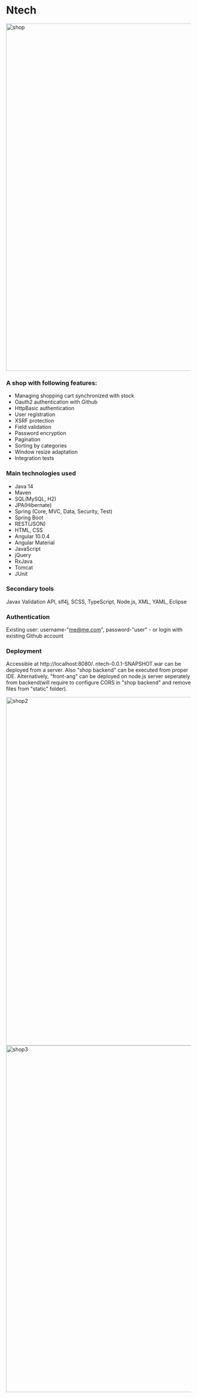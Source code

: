 # Ntech

<img width="946" alt="shop" src="https://user-images.githubusercontent.com/61627180/98469171-12b9d100-21ef-11eb-835b-3cd65567aa55.PNG">

### A shop with following features:

   - Managing shopping cart synchronized with stock 
   - Oauth2 authentication with Github
   - HttpBasic authentication
   - User registration
   - XSRF protection
   - Field validation
   - Password encryption
   - Pagination
   - Sorting by categories
   - Window resize adaptation
   - Integration tests
   
 ### Main technologies used

   - Java 14
   - Maven
   - SQL(MySQL, H2)
   - JPA(Hibernate)
   - Spring (Core, MVC, Data, Security, Test)
   - Spring Boot
   - REST(JSON)
   - HTML, CSS
   - Angular 10.0.4
   - Angular Material
   - JavaScript
   - jQuery
   - RxJava
   - Tomcat
   - JUnit
   
  ### Secondary tools

  Javax Validation API, slf4j, SCSS, TypeScript, Node.js, XML, YAML, Eclipse
  
  ### Authentication
  
  Existing user: username-"me@me.com", password-"user" - or login with existing Github account
  
  ### Deployment

  Accessible at http://localhost:8080/. ntech-0.0.1-SNAPSHOT.war can be deployed from a server. Also "shop backend" can be executed from proper IDE.
  Alternatively, "front-ang" can be deployed on node.js server seperately from backend(will require to configure CORS in "shop backend" and remove files from "static" folder).
  
  <img width="949" alt="shop2" src="https://user-images.githubusercontent.com/61627180/98469185-26653780-21ef-11eb-843b-d987e3a59788.PNG">
<img width="944" alt="shop3" src="https://user-images.githubusercontent.com/61627180/98469209-44cb3300-21ef-11eb-8141-a65332ac341d.PNG">


